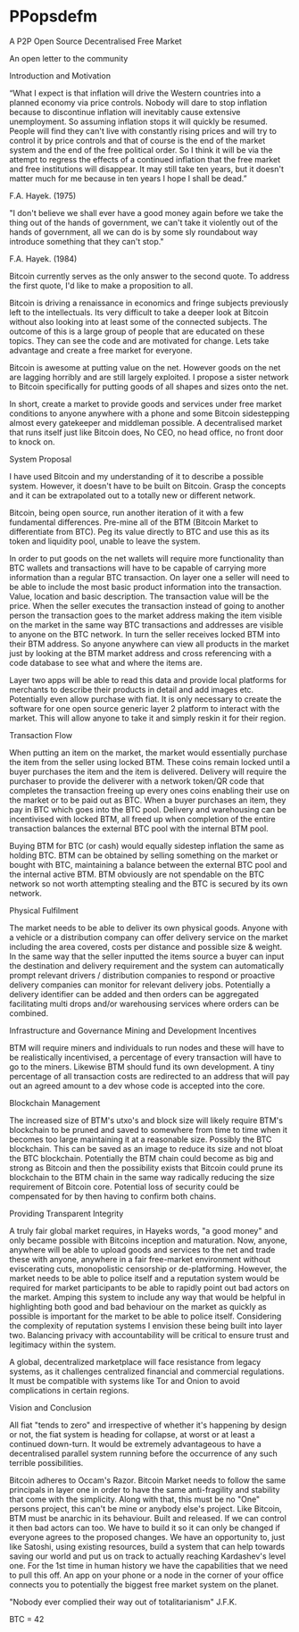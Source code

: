 # PPopsdefm
A P2P Open Source Decentralised Free Market

 
An open letter to the community

Introduction and Motivation

“What I expect is that inflation will drive the Western countries into a planned economy via price controls. Nobody will dare to stop inflation because to discontinue inflation will inevitably cause extensive unemployment. So assuming inflation stops it will quickly be resumed. People will find they can't live with constantly rising prices and will try to control it by price controls and that of course is the end of the market system and the end of the free political order. So I think it will be via the attempt to regress the effects of a continued inflation that the free market and free institutions will disappear. It may still take ten years, but it doesn't matter much for me because in ten years I hope I shall be dead.”

F.A. Hayek. (1975)


"I don't believe we shall ever have a good money again before we take the thing out of the hands of government, we can't take it violently out of the hands of government, all we can do is by some sly roundabout way introduce something that they can't stop."

F.A. Hayek. (1984)

Bitcoin currently serves as the only answer to the second quote. To address the first quote, I'd like to make a proposition to all. 

Bitcoin is driving a renaissance in economics and fringe subjects previously left to the intellectuals. Its very difficult to take a deeper look at Bitcoin without also looking into at least some of the connected subjects. The outcome of this is a large group of people that are educated on these topics. They can see the code and are motivated for change. Lets take advantage and create a free market for everyone. 

Bitcoin is awesome at putting value on the net. However goods on the net are lagging horribly and are still largely exploited. I propose a sister network to Bitcoin specifically for putting goods of all shapes and sizes onto the net.  

In short, create a market to provide goods and services under free market conditions to anyone anywhere with a phone and some Bitcoin sidestepping almost every gatekeeper and middleman possible.  A decentralised market that runs itself just like Bitcoin does, No CEO, no head office, no front door to knock on. 


System Proposal

I have used Bitcoin and my understanding of it to describe a possible system. However, it doesn't have to be built on Bitcoin. Grasp the concepts and it can be extrapolated out to a totally new or different network. 

Bitcoin, being open source, run another iteration of it with a few fundamental differences. Pre-mine all of the BTM (Bitcoin Market to differentiate from BTC). Peg its value directly to BTC and use this as its token and liquidity pool, unable to leave the system. 

In order to put goods on the net wallets will require more functionality than BTC wallets and transactions will have to be capable of carrying more information than a regular BTC transaction. On layer one a seller will need to be able to include the most basic product information into the transaction. Value, location and basic description. The transaction value will be the price. When the seller executes the transaction instead of going to another person the transaction goes to the market address making the item visible on the market in the same way BTC transactions and addresses are visible to anyone on the BTC network. In turn the seller receives locked BTM into their BTM address.  So anyone anywhere can view all products in the market just by looking at the BTM market address and cross referencing with a code database to see what and where the items are. 

Layer two apps will be able to read this data and provide local platforms for merchants to describe their products in detail and add images etc. Potentially even allow purchase with fiat. It is only necessary to create the software for one open source generic layer 2 platform to interact with the market. This will allow anyone to take it and simply reskin it for their region. 

Transaction Flow

When putting an item on the market, the market would essentially purchase the item from the seller using locked BTM. These coins remain locked until a buyer purchases the item and the item is delivered. Delivery will require the purchaser to provide the deliverer with a network token/QR code that completes the transaction freeing up every ones coins enabling their use on the market or to be paid out as BTC. When a buyer purchases an item, they pay in BTC which goes into the BTC pool. Delivery and warehousing can be incentivised with locked BTM, all freed up when completion of the entire transaction balances the external BTC pool with the internal BTM pool. 

Buying BTM for BTC (or cash) would equally sidestep inflation the same as holding BTC. BTM can be obtained by selling something on the market or bought with BTC, maintaining a balance between the external BTC pool and the internal active BTM. BTM obviously are not spendable on the BTC network so not worth attempting stealing and the BTC is secured by its own network. 


Physical Fulfilment

The market needs to be able to deliver its own physical goods. Anyone with a vehicle or a distribution company can offer delivery service on the market including the area covered, costs per distance and possible size & weight. In the same way that the seller inputted the items source a buyer can input the destination and delivery requirement and the system can automatically prompt relevant drivers / distribution companies to respond or proactive delivery companies can monitor for relevant delivery jobs. Potentially a delivery identifier can be added and then orders can be aggregated facilitating multi drops and/or warehousing services where orders can be combined.  


Infrastructure and Governance
 Mining and Development Incentives

BTM will require miners and individuals to run nodes and these will have to be realistically incentivised, a percentage of every transaction will have to go to the miners. Likewise BTM should fund its own development. A tiny percentage of all transaction costs are redirected to an address that will pay out an agreed amount to a dev whose code is accepted into the core. 

 Blockchain Management

The increased size of BTM's utxo's and block size will likely require BTM's blockchain to be pruned and saved to somewhere from time to time when it becomes too large maintaining it at a reasonable size. Possibly the BTC blockchain. This can be saved as an image to reduce its size and not bloat the BTC blockchain. Potentially the BTM chain could become as big and strong as Bitcoin and then the possibility exists that Bitcoin could prune its blockchain to the BTM chain in the same way radically reducing the size requirement of Bitcoin core. Potential loss of security could be compensated for by then having to confirm both chains.  

 Providing Transparent Integrity

A truly fair global market requires, in Hayeks words, "a good money" and only became possible with Bitcoins inception and maturation. Now, anyone, anywhere will be able to upload goods and services to the net and trade these with anyone, anywhere in a fair free-market environment without eviscerating cuts, monopolistic censorship or de-platforming. However, the market needs to be able to police itself and a reputation system would be required for market participants to be able to rapidly point out bad actors on the market. Amping this system to include any way that would be helpful in highlighting both good and bad behaviour on the market as quickly as possible is important for the market to be able to police itself. Considering the complexity of reputation systems I envision these being built into layer two. Balancing privacy with accountability will be critical to ensure trust and legitimacy within the system. 


A global, decentralized marketplace will face resistance from legacy systems, as it challenges centralized financial and commercial regulations. It must be compatible with systems like Tor and Onion to avoid complications in certain regions. 


Vision and Conclusion

All fiat "tends to zero" and irrespective of whether it's happening by design or not, the fiat system is heading for collapse, at worst or at least a continued down-turn. It would be extremely advantageous to have a decentralised parallel system running before the occurrence of any such terrible possibilities. 

Bitcoin adheres to Occam's Razor. Bitcoin Market needs to follow the same principals in layer one in order to have the same anti-fragility and stability that come with the simplicity. Along with that, this must be no "One" persons project, this can't be mine or anybody else's project. Like Bitcoin, BTM must be anarchic in its behaviour. Built and released. If we can control it then bad actors can too. We have to build it so it can only be changed if everyone agrees to the proposed changes. We have an opportunity to, just like Satoshi, using existing resources, build a system that can help towards saving our world and put us on track to actually reaching Kardashev's level one. For the 1st time in human history we have the capabilities that we need to pull this off. An app on your phone or a node in the corner of your office connects you to potentially the biggest free market system on the planet. 

"Nobody ever complied their way out of totalitarianism" J.F.K. 

BTC = 42
